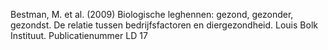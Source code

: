 Bestman, M. et al. (2009) Biologische leghennen: gezond, gezonder, gezondst. De relatie tussen bedrijfsfactoren en diergezondheid. Louis Bolk Instituut. Publicatienummer LD 17
